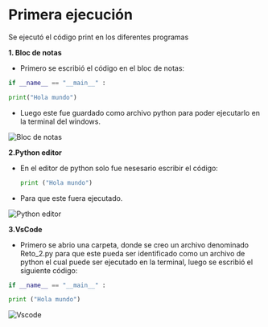 # Primera ejecución

Se ejecutó el código print en los diferentes programas

**1. Bloc de notas**

- Primero se escribió el código en el bloc de notas:
  
``` python
if __name__ == "__main__" :

print("Hola mundo")
```
  
- Luego este fue guardado como archivo python para poder ejecutarlo en la terminal del windows.

![Bloc de notas](https://i.imgur.com/T7cz0IP.png)

**2.Python editor**

- En el editor de python solo fue nesesario escribir el código:

  ``` python
  print ("Hola mundo")
  ```
- Para que este fuera ejecutado.
  
![Python editor](https://i.imgur.com/07vT8FT.png)

**3.VsCode**

- Primero se abrio una carpeta, donde se creo un archivo denominado Reto_2.py para que este pueda ser identificado como un archivo de python el cual puede ser ejecutado en la terminal, luego se escribió el siguiente código: 

``` Python
if __name__ == "__main__" :

print ("Hola mundo")
```

![Vscode](https://i.imgur.com/HPlilcm.png)
